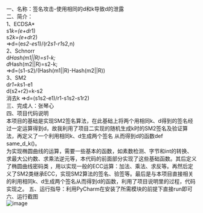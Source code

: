 一、名称：签名攻击-使用相同的d和k导致d的泄露  
二、简介：  
1、ECDSA*  
s1*k=(e+d*r1)  
s2*k=(e+d*r2)  
=>d=(e*s2-e*s1)/(r2*s1-r1*s2,n)  
2、Schnorr  
d*Hash(m1||R)=s1-k;  
d*Hash(m2||R)=s2-k;    
=>d=(s1-s2)/(Hash(m1||R)-Hash(m2||R))  
3、SM2  
d*r1=k*s1-e1  
d(s2+r2)=k-s2  
消去k =>d=(s1s2-e1)/r1-s1s2-s1r2)  
三、完成人：张琴心  
四、项目代码说明  
本项目的基础是实现SM2签名算法，在此基础上将两个用相同k、d得到的签名经过一定运算得到d，故我利用了项目二实现的随机生成k时的SM2签名及验证算法，再定义了一个利用相同k、d生成两个签名
从而得到d的函数def same_d_k()。  
为实现椭圆曲线的运算，需要一些基本的函数，如素数检测、字节和int的转换、求最大公约数、求乘法逆元等，本代码的前面部分实现了这些基础函数。其后定义了椭圆曲线密码类
，用以实现一般的ECC运算：加法、乘法、求反等。再然后定义了SM2类继承ECC，实现SM2算法的签名、验签等。最后是与本项目直接相关的利用相同k、d生成两个签名从而得到d的函数，利用了项目说明里的过程，代码实现之。
五、运行指导：利用PyCharm在安装了所需模块的前提下直接run即可  
六、运行截图  
![image](https://github.com/yuuu218/Innovation-pioneering/blob/main/image/sm2_12.png)

